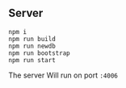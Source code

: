 ## Server

```
npm i
npm run build
npm run newdb
npm run bootstrap
npm run start
```

The server Will run on port `:4006`

